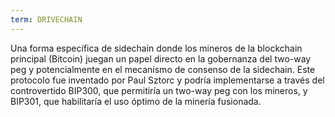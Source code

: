 ```yaml
---
term: DRIVECHAIN
---
```


Una forma específica de sidechain donde los mineros de la blockchain principal (Bitcoin) juegan un papel directo en la gobernanza del two-way peg y potencialmente en el mecanismo de consenso de la sidechain. Este protocolo fue inventado por Paul Sztorc y podría implementarse a través del controvertido BIP300, que permitiría un two-way peg con los mineros, y BIP301, que habilitaría el uso óptimo de la minería fusionada.